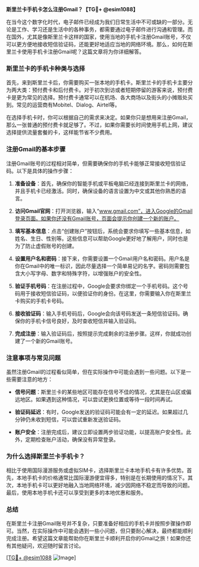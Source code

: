 **斯里兰卡手机卡怎么注册Gmail？【TG💪+ @esim1088】**

在当今这个数字化时代，电子邮件已经成为我们日常生活中不可或缺的一部分。无论是工作、学习还是生活中的各种事务，都需要通过电子邮件进行沟通和管理。而在国外，尤其是像斯里兰卡这样的国家，使用当地的手机卡注册Gmail账号，不仅可以更方便地接收短信验证码，还能更好地适应当地的网络环境。那么，如何在斯里兰卡使用手机卡注册Gmail呢？这篇文章将为你详细解答。

### 斯里兰卡的手机卡种类与选择

首先，来到斯里兰卡后，你需要购买一张本地的手机卡。斯里兰卡的手机卡主要分为两大类：预付费卡和后付费卡。对于初次到访或者短期停留的游客来说，预付费卡是更为常见的选择。预付费卡通常可以在机场、各大商场以及街头的小摊贩处买到。常见的运营商有Mobitel、Dialog、Airtel等。

在选择手机卡时，你可以根据自己的需求来决定。如果你只是想用来注册Gmail，那么一张普通的预付费卡就足够了。不过，如果你需要长时间使用手机上网，建议选择提供流量套餐的卡，这样能节省不少费用。

### 注册Gmail的基本步骤

注册Gmail账号的过程相对简单，但需要确保你的手机卡能够正常接收短信验证码。以下是具体的操作步骤：

1. **准备设备**：首先，确保你的智能手机或平板电脑已经连接到斯里兰卡的网络，并且手机卡已经激活。同时，确保设备的语言设置为中文或其他你熟悉的语言。

2. **访问Gmail官网**：打开浏览器，输入“www.gmail.com”，进入Google的Gmail登录页面。如果你还没有Gmail账号，页面会提示你创建一个新的账户。

3. **填写基本信息**：点击“创建账户”按钮后，系统会要求你填写一些基本信息，如姓名、生日、性别等。这些信息可以帮助Google更好地了解用户，同时也是为了防止虚假账号的创建。

4. **设置用户名和密码**：接下来，你需要设置一个Gmail用户名和密码。用户名是你在Gmail中的唯一标识，因此尽量选择一个简单易记的名字。密码则需要包含大小写字母、数字和特殊字符，以增强账户的安全性。

5. **验证手机号码**：在注册过程中，Google会要求你绑定一个手机号码。这个号码用于接收短信验证码，以便验证你的身份。在这里，你需要输入你在斯里兰卡购买的手机卡号码。

6. **接收验证码**：输入手机号码后，Google会向该号码发送一条短信验证码。确保你的手机卡信号良好，及时查收短信并输入验证码。

7. **完成注册**：输入验证码后，按照提示完成剩余的注册步骤。这样，你就成功创建了一个新的Gmail账号。

### 注意事项与常见问题

虽然注册Gmail的过程看似简单，但在实际操作中可能会遇到一些问题。以下是一些需要注意的地方：

- **信号问题**：斯里兰卡的某些地区可能存在信号不佳的情况，尤其是在山区或偏远地区。如果遇到这种情况，可以尝试更换位置或等待一段时间再试。
  
- **验证码延迟**：有时，Google发送的验证码可能会有一定的延迟。如果超过几分钟仍未收到短信，可以尝试重新发送验证码。

- **账户安全**：注册完成后，建议立即设置两步验证功能，以提高账户安全性。此外，定期检查账户活动，确保没有异常登录。

### 为什么选择斯里兰卡手机卡？

相比于使用国际漫游服务或虚拟SIM卡，选择斯里兰卡本地手机卡有许多优势。首先，本地手机卡的价格通常比国际漫游便宜得多，特别是在长期使用的情况下。其次，本地手机卡可以更好地融入当地网络环境，减少因网络不稳定而导致的问题。最后，使用本地手机卡还可以享受到更多的本地优惠和服务。

### 总结

在斯里兰卡注册Gmail账号并不复杂，只要准备好相应的手机卡并按照步骤操作即可。当然，在实际操作中可能会遇到一些小问题，但只要耐心解决，最终都能顺利完成注册。希望这篇文章能帮助你在斯里兰卡顺利开启你的Gmail之旅！如果你还有其他疑问，欢迎随时留言讨论。

[[TG💪+ @esim1088](https://t.me/s/esim1088) ![Image](https://i.postimg.cc/4NQfJmqS/Snipaste-2025-05-13-00-14-12.png)]